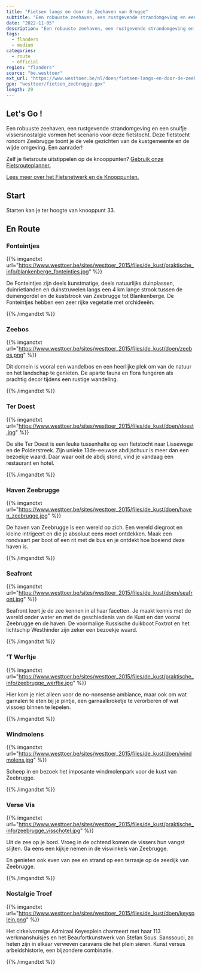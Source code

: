 ```yaml
---
title: "Fietsen langs en door de Zeehaven van Brugge"
subtitle: "Een robuuste zeehaven, een rustgevende strandomgeving en een snuifje vissersnostalgie vormen het scenario voor deze fietstocht"
date: "2022-11-05"
description: "Een robuuste zeehaven, een rustgevende strandomgeving en een snuifje vissersnostalgie vormen het scenario voor deze fietstocht" 
tags:
  - flanders
  - medium
categories: 
  - route
  - official
region: "flanders"
source: "be.westtoer"
ext_url: "https://www.westtoer.be/nl/doen/fietsen-langs-en-door-de-zeehaven-van-brugge"
gpx: "westtoer/fietsen_zeebrugge.gpx"
length: 29
---
```


## Let's Go !

Een robuuste zeehaven, een rustgevende strandomgeving en een snuifje vissersnostalgie vormen het scenario voor deze fietstocht. Deze fietstocht rondom Zeebrugge toont je de vele gezichten van de kustgemeente en de wijde omgeving. Een aanrader!

Zelf je fietsroute uitstippelen op de knooppunten? [Gebruik onze Fietsrouteplanner.](https://www.westtoer.be/nl/fietsrouteplanner)

[Lees meer over het Fietsnetwerk en de Knooppunten.](https://www.westtoer.be/nl/inspiratie/fietsnetwerk)

## Start 

Starten kan je ter hoogte van knooppunt 33. 

## En Route

### Fonteintjes

{{% imgandtxt url="https://www.westtoer.be/sites/westtoer_2015/files/de_kust/praktische_info/blankenberge_fonteintjes.jpg" %}}

De Fonteintjes zijn deels kunstmatige, deels natuurlijks duinplassen, duinrietlanden en duinstruwelen langs een 4 km lange strook tussen de duinengordel en de kuststrook van Zeebrugge tot Blankenberge. De Fonteintjes hebben een zeer rijke vegetatie met orchideeën.

{{% /imgandtxt %}}

### Zeebos

{{% imgandtxt url="https://www.westtoer.be/sites/westtoer_2015/files/de_kust/doen/zeebos.png" %}}

Dit domein is vooral een wandelbos en een heerlijke plek om van de natuur en het landschap te genieten. De aparte fauna en flora fungeren als prachtig decor tijdens een rustige wandeling.

{{% /imgandtxt %}}

### Ter Doest

{{% imgandtxt url="https://www.westtoer.be/sites/westtoer_2015/files/de_kust/doen/doest.jpg" %}}

De site Ter Doest is een leuke tussenhalte op een fietstocht naar Lissewege en de Polderstreek. Zijn unieke 13de-eeuwse abdijschuur is meer dan een bezoekje waard. Daar waar ooit de abdij stond, vind je vandaag een restaurant en hotel.

{{% /imgandtxt %}}

### Haven Zeebrugge

{{% imgandtxt url="https://www.westtoer.be/sites/westtoer_2015/files/de_kust/doen/haven_zeebrugge.jpg" %}}

De haven van Zeebrugge is een wereld op zich. Een wereld diegroot en kleine intrigeert en die je absoluut eens moet ontdekken. Maak een rondvaart per boot of een rit met de bus en je ontdekt hoe boeiend deze haven is.

{{% /imgandtxt %}}

### Seafront

{{% imgandtxt url="https://www.westtoer.be/sites/westtoer_2015/files/de_kust/doen/seafront.jpg" %}}

Seafront leert je de zee kennen in al haar facetten. Je maakt kennis met de wereld onder water en met de geschiedenis van de Kust en dan vooral Zeebrugge en de haven. De voormalige Russische duikboot Foxtrot en het lichtschip Westhinder zijn zeker een bezoekje waard.

{{% /imgandtxt %}}

### 'T Werftje

{{% imgandtxt url="https://www.westtoer.be/sites/westtoer_2015/files/de_kust/praktische_info/zeebrugge_werftje.jpg" %}}

Hier kom je niet alleen voor de no-nonsense ambiance, maar ook om wat garnalen te eten bij je pintje, een garnaalkroketje te verorberen of wat vissoep binnen te lepelen.

{{% /imgandtxt %}}

### Windmolens

{{% imgandtxt url="https://www.westtoer.be/sites/westtoer_2015/files/de_kust/doen/windmolens.jpg" %}}

Scheep in en bezoek het imposante windmolenpark voor de kust van Zeebrugge.

{{% /imgandtxt %}}

### Verse Vis

{{% imgandtxt url="https://www.westtoer.be/sites/westtoer_2015/files/de_kust/praktische_info/zeebrugge_visschotel.jpg" %}}

Uit de zee op je bord. Vroeg in de ochtend komen de vissers hun vangst slijten. Ga eens een kijkje nemen in de viswinkels van Zeebrugge.

En genieten ook even van zee en strand op een terrasje op de zeedijk van Zeebrugge.

{{% /imgandtxt %}}

### Nostalgie Troef

{{% imgandtxt url="https://www.westtoer.be/sites/westtoer_2015/files/de_kust/doen/keysplein.png" %}}

Het cirkelvormige Admiraal Keyesplein charmeert met haar 113 werkmanshuisjes en het Beaufortkunstwerk van Stefan Sous. Sanssouci, zo heten zijn in elkaar verweven caravans die het plein sieren. Kunst versus arbeidshistorie, een bijzondere combinatie.

{{% /imgandtxt %}}
